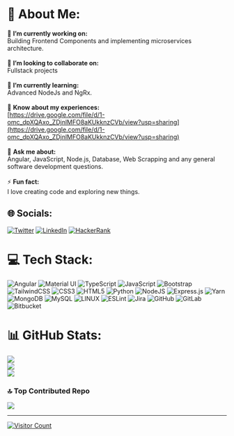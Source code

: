 # 💫 About Me:
🔭 **I’m currently working on:**  <br>Building Frontend Components and implementing microservices architecture.<br><br>👯 **I’m looking to collaborate on:**  <br>Fullstack projects<br><br>🌱 **I’m currently learning:**  <br>Advanced NodeJs and NgRx.<br><br>📄 **Know about my experiences:** <br>[https://drive.google.com/file/d/1-omc_dpXQAxo_ZDjnlMFO8aKUkknzCVb/view?usp=sharing](https://drive.google.com/file/d/1-omc_dpXQAxo_ZDjnlMFO8aKUkknzCVb/view?usp=sharing)<br><br>💬 **Ask me about:**  <br>Angular, JavaScript, Node.js, Database, Web Scrapping and any general software development questions.<br><br>⚡ **Fun fact:**  <br>I love creating code and exploring new things.


## 🌐 Socials:
[![Twitter](https://img.shields.io/badge/Twitter-%231DA1F2.svg?logo=Twitter&logoColor=white)](https://twitter.com/ujjawal_shrivas) [![LinkedIn](https://img.shields.io/badge/LinkedIn-%230077B5.svg?logo=linkedin&logoColor=white)](https://linkedin.com/in/ujjawalsh99) [![HackerRank](https://img.shields.io/badge/-Hackerrank-2EC866.svg?logo=HackerRank&logoColor=white)](https://www.hackerrank.com/ujjawalsh99) 

# 💻 Tech Stack:
![Angular](https://img.shields.io/badge/Angular-DD0031?style=for-the-badge&logo=angular&logoColor=white) ![Material UI](https://img.shields.io/badge/Material%20UI-007FFF?style=for-the-badge&logo=mui&logoColor=white) ![TypeScript](https://img.shields.io/badge/typescript-%23007ACC.svg?style=for-the-badge&logo=typescript&logoColor=white) ![JavaScript](https://img.shields.io/badge/javascript-%23323330.svg?style=for-the-badge&logo=javascript&logoColor=%23F7DF1E) ![Bootstrap](https://img.shields.io/badge/bootstrap-%23563D7C.svg?style=for-the-badge&logo=bootstrap&logoColor=white) ![TailwindCSS](https://img.shields.io/badge/tailwindcss-%2338B2AC.svg?style=for-the-badge&logo=tailwind-css&logoColor=white) ![CSS3](https://img.shields.io/badge/css3-%231572B6.svg?style=for-the-badge&logo=css3&logoColor=white) ![HTML5](https://img.shields.io/badge/html5-%23E34F26.svg?style=for-the-badge&logo=html5&logoColor=white) ![Python](https://img.shields.io/badge/python-3670A0?style=for-the-badge&logo=python&logoColor=ffdd54) ![NodeJS](https://img.shields.io/badge/node.js-6DA55F?style=for-the-badge&logo=node.js&logoColor=white) ![Express.js](https://img.shields.io/badge/express.js-%23404d59.svg?style=for-the-badge&logo=express&logoColor=%2361DAFB) ![Yarn](https://img.shields.io/badge/yarn-%232C8EBB.svg?style=for-the-badge&logo=yarn&logoColor=white) ![MongoDB](https://img.shields.io/badge/MongoDB-%234ea94b.svg?style=for-the-badge&logo=mongodb&logoColor=white) ![MySQL](https://img.shields.io/badge/mysql-%2300f.svg?style=for-the-badge&logo=mysql&logoColor=white) ![LINUX](https://img.shields.io/badge/Linux-FCC624?style=for-the-badge&logo=linux&logoColor=black) ![ESLint](https://img.shields.io/badge/ESLint-4B3263?style=for-the-badge&logo=eslint&logoColor=white) ![Jira](https://img.shields.io/badge/jira-%230A0FFF.svg?style=for-the-badge&logo=jira&logoColor=white) ![GitHub](https://img.shields.io/badge/GitHub-100000?style=for-the-badge&logo=github&logoColor=white) ![GitLab](https://img.shields.io/badge/GitLab-330F63?style=for-the-badge&logo=gitlab&logoColor=white) ![Bitbucket](https://img.shields.io/badge/Bitbucket-0747a6?style=for-the-badge&logo=bitbucket&logoColor=white)
# 📊 GitHub Stats:
![](https://github-readme-stats.vercel.app/api?username=ujjawalsh99&theme=dark&hide_border=false&include_all_commits=false&count_private=false)<br/>
![](https://github-readme-streak-stats.herokuapp.com/?user=ujjawalsh99&theme=dark&hide_border=false)<br/>
![](https://github-readme-stats.vercel.app/api/top-langs/?username=ujjawalsh99&theme=dark&hide_border=false&include_all_commits=false&count_private=true&layout=compact)

### 🔝 Top Contributed Repo
![](https://github-contributor-stats.vercel.app/api?username=ujjawalsh99&limit=5&theme=tokyonight&combine_all_yearly_contributions=true)

---
[![Visitor Count](https://visitcount.itsvg.in/api?id=ujjawalsh99&label=Profile%20Views&color=9&icon=0&pretty=false)](https://visitcount.itsvg.in)

<!-- Proudly created with GPRM ( https://gprm.itsvg.in ) -->
